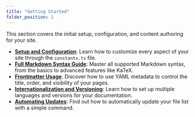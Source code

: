 ```yaml
---
title: "Getting Started"
folder_position: 1
---
```


This section covers the initial setup, configuration, and content authoring for your site.

- **[Setup and Configuration](./01-setup-and-config.md)**: Learn how to customize every aspect of your site through the `constants.ts` file.
- **[Full Markdown Syntax Guide](./02-basic-markdown.md)**: Master all supported Markdown syntax, from the basics to advanced features like KaTeX.
- **[Frontmatter Usage](./03-frontmatter-usage.md)**: Discover how to use YAML metadata to control the title, order, and visibility of your pages.
- **[Internationalization and Versioning](./04-i18n-and-versioning.md)**: Learn how to set up multiple languages and versions for your documentation.
- **[Automating Updates](./05-automating-updates.md)**: Find out how to automatically update your file list with a simple command.